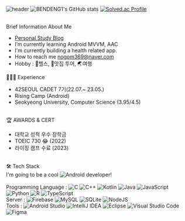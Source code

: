 ![header](https://capsule-render.vercel.app/api?type=Rounded&color=008000&height=200&section=header&text=Muscle💪%20Roh&fontSize=90&fontColor=FFFFFF)
![BENDENG1's GitHub stats](https://github-readme-stats.vercel.app/api?username=BENDENG1&show_icons=true&theme=merko) 
[![Solved.ac Profile](http://mazassumnida.wtf/api/v2/generate_badge?boj=nogom369)](https://solved.ac/nogom369/)<br>


<br>Brief Information About Me<br>
- [Personal Study Blog](https://bendeng-life.tistory.com/)<br>
- I’m currently learning Android MVVM, AAC <br>
- I'm currently building a health related app. <br>
- How to reach me <a href="mailto:nogom369@naver.com">nogom369@naver.com</a>
- Hobby : 💪헬스, 🍖맛집 투어, 🌏여행<br>

🧑🏻‍💻 Experience <br>
- 42SEOUL CADET 7기(22.07.~ 23.05.)<br>
- Rising Camp (Android) <br>
- Seokyeong University, Computer Science (3.95/4.5) <br>

<br>🏆 AWARDS & CERT
- 대학교 성적 우수 장학금 <br>
- TOEIC 730 😂 (2022)<br>
- 라이징 캠프 수료 (2023)

<br>🛠 Tech Stack <br>
I'm going to be a cool ![Android](https://img.shields.io/badge/Android-3DDC84?style=for-the-badge&logo=android&logoColor=white) developer!<br><br>
Programming Language : 
![C](https://img.shields.io/badge/c-%2300599C.svg?style=for-the-badge&logo=c&logoColor=white)
![C++](https://img.shields.io/badge/c++-%2300599C.svg?style=for-the-badge&logo=c%2B%2B&logoColor=white)
![Kotlin](https://img.shields.io/badge/kotlin-%237F52FF.svg?style=for-the-badge&logo=kotlin&logoColor=white)
![Java](https://img.shields.io/badge/java-%23ED8B00.svg?style=for-the-badge&logo=openjdk&logoColor=white)
![JavaScript](https://img.shields.io/badge/javascript-%23323330.svg?style=for-the-badge&logo=javascript&logoColor=%23F7DF1E)
![Python](https://img.shields.io/badge/python-3670A0?style=for-the-badge&logo=python&logoColor=ffdd54)
![R](https://img.shields.io/badge/r-%23276DC3.svg?style=for-the-badge&logo=r&logoColor=white)
![TypeScript](https://img.shields.io/badge/typescript-%23007ACC.svg?style=for-the-badge&logo=typescript&logoColor=white)
<br>Server : 
![Firebase](https://img.shields.io/badge/Firebase-039BE5?style=for-the-badge&logo=Firebase&logoColor=white)
![MySQL](https://img.shields.io/badge/mysql-%2300f.svg?style=for-the-badge&logo=mysql&logoColor=white)
![SQLite](https://img.shields.io/badge/sqlite-%2307405e.svg?style=for-the-badge&logo=sqlite&logoColor=white)
![NodeJS](https://img.shields.io/badge/node.js-6DA55F?style=for-the-badge&logo=node.js&logoColor=white)
<br> Tools : 
![Android Studio](https://img.shields.io/badge/Android%20Studio-3DDC84.svg?style=for-the-badge&logo=android-studio&logoColor=white)
![IntelliJ IDEA](https://img.shields.io/badge/IntelliJIDEA-000000.svg?style=for-the-badge&logo=intellij-idea&logoColor=white)
![Eclipse](https://img.shields.io/badge/Eclipse-FE7A16.svg?style=for-the-badge&logo=Eclipse&logoColor=white)
![Visual Studio Code](https://img.shields.io/badge/Visual%20Studio%20Code-0078d7.svg?style=for-the-badge&logo=visual-studio-code&logoColor=white)
![Figma](https://img.shields.io/badge/figma-%23F24E1E.svg?style=for-the-badge&logo=figma&logoColor=white)

<br><br><br><br><br>
